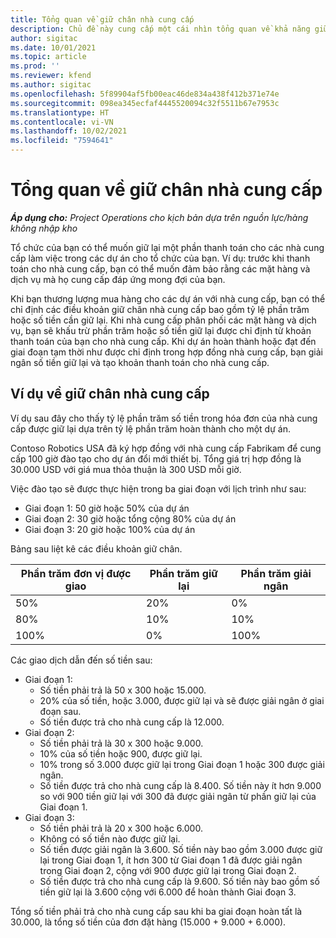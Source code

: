 ```yaml
---
title: Tổng quan về giữ chân nhà cung cấp
description: Chủ đề này cung cấp một cái nhìn tổng quan về khả năng giữ chân nhà cung cấp.
author: sigitac
ms.date: 10/01/2021
ms.topic: article
ms.prod: ''
ms.reviewer: kfend
ms.author: sigitac
ms.openlocfilehash: 5f89904af5fb00eac46de834a438f412b371e74e
ms.sourcegitcommit: 098ea345ecfaf4445520094c32f5511b67e7953c
ms.translationtype: HT
ms.contentlocale: vi-VN
ms.lasthandoff: 10/02/2021
ms.locfileid: "7594641"
---
```

# <a name="vendor-retention-overview"></a>Tổng quan về giữ chân nhà cung cấp

_**Áp dụng cho:** Project Operations cho kịch bản dựa trên nguồn lực/hàng không nhập kho_

Tổ chức của bạn có thể muốn giữ lại một phần thanh toán cho các nhà cung cấp làm việc trong các dự án cho tổ chức của bạn. Ví dụ: trước khi thanh toán cho nhà cung cấp, bạn có thể muốn đảm bảo rằng các mặt hàng và dịch vụ mà họ cung cấp đáp ứng mong đợi của bạn.

Khi bạn thương lượng mua hàng cho các dự án với nhà cung cấp, bạn có thể chỉ định các điều khoản giữ chân nhà cung cấp bao gồm tỷ lệ phần trăm hoặc số tiền cần giữ lại. Khi nhà cung cấp phân phối các mặt hàng và dịch vụ, bạn sẽ khấu trừ phần trăm hoặc số tiền giữ lại được chỉ định từ khoản thanh toán của bạn cho nhà cung cấp. Khi dự án hoàn thành hoặc đạt đến giai đoạn tạm thời như được chỉ định trong hợp đồng nhà cung cấp, bạn giải ngân số tiền giữ lại và tạo khoản thanh toán cho nhà cung cấp.

## <a name="vendor-retention-example"></a>Ví dụ về giữ chân nhà cung cấp

Ví dụ sau đây cho thấy tỷ lệ phần trăm số tiền trong hóa đơn của nhà cung cấp được giữ lại dựa trên tỷ lệ phần trăm hoàn thành cho một dự án.

Contoso Robotics USA đã ký hợp đồng với nhà cung cấp Fabrikam để cung cấp 100 giờ đào tạo cho dự án đổi mới thiết bị. Tổng giá trị hợp đồng là 30.000 USD với giá mua thỏa thuận là 300 USD mỗi giờ.

Việc đào tạo sẽ được thực hiện trong ba giai đoạn với lịch trình như sau:

- Giai đoạn 1: 50 giờ hoặc 50% của dự án
- Giai đoạn 2: 30 giờ hoặc tổng cộng 80% của dự án
- Giai đoạn 3: 20 giờ hoặc 100% của dự án

Bảng sau liệt kê các điều khoản giữ chân.

| **Phần trăm đơn vị được giao** | **Phần trăm giữ lại** | **Phần trăm giải ngân** |
| --- | --- | --- |
| 50% | 20% | 0% |
| 80% | 10% | 10% |
| 100% | 0% | 100% |

Các giao dịch dẫn đến số tiền sau:

- Giai đoạn 1:
  - Số tiền phải trả là 50 x 300 hoặc 15.000.
  - 20% của số tiền, hoặc 3.000, được giữ lại và sẽ được giải ngân ở giai đoạn sau.
  - Số tiền được trả cho nhà cung cấp là 12.000.
- Giai đoạn 2:
  - Số tiền phải trả là 30 x 300 hoặc 9.000.
  - 10% của số tiền hoặc 900, được giữ lại.
  - 10% trong số 3.000 được giữ lại trong Giai đoạn 1 hoặc 300 được giải ngân.
  - Số tiền được trả cho nhà cung cấp là 8.400. Số tiền này ít hơn 9.000 so với 900 tiền giữ lại với 300 đã được giải ngân từ phần giữ lại của Giai đoạn 1.
- Giai đoạn 3:
  - Số tiền phải trả là 20 x 300 hoặc 6.000.
  - Không có số tiền nào được giữ lại.
  - Số tiền được giải ngân là 3.600. Số tiền này bao gồm 3.000 được giữ lại trong Giai đoạn 1, ít hơn 300 từ Giai đoạn 1 đã được giải ngân trong Giai đoạn 2, cộng với 900 được giữ lại trong Giai đoạn 2.
  - Số tiền được trả cho nhà cung cấp là 9.600. Số tiền này bao gồm số tiền giữ lại là 3.600 cộng với 6.000 để hoàn thành Giai đoạn 3.

Tổng số tiền phải trả cho nhà cung cấp sau khi ba giai đoạn hoàn tất là 30.000, là tổng số tiền của đơn đặt hàng (15.000 + 9.000 + 6.000).
